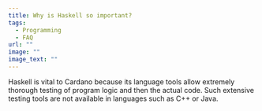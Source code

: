 ```yaml
---
title: Why is Haskell so important?
tags:
  - Programming
  - FAQ
url: ""
image: ""
image_text: ""
---
```


Haskell is vital to Cardano because its language tools allow extremely thorough testing of program logic and then the actual code. Such extensive testing tools are not available in languages such as C++ or Java.

